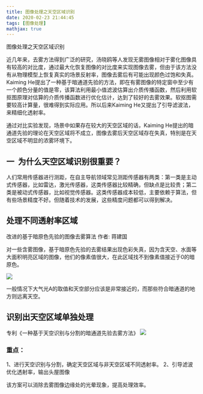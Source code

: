```yaml
---
title: 图像处理之天空区域识别
date: 2020-02-23 21:44:45
tags: [图像处理]
mathjax: true
---
```


图像处理之天空区域识别
<!--more-->

近几年来，去雾方法得到广泛的研究，汤晓鸥等人发现无雾图像相对于雾化图像具有较高的对比度，通过最大化恢复图像的对比度来实现图像去雾，但由于该方法没有从物理模型上恢复真实的场景反射率，图像去雾后有可能出现颜色过饱和失真。 Kaiming He提出了一种基于暗通道先验的方法，即在有雾图像的特定窗中至少有一个颜色分量的值是零，该算法利用最小值滤波估算出介质传播函数，然后利用软抠图原理对估算的介质传播函数进行优化估计，达到了较好的去雾效果。软抠图需要较高计算量，很难得到实际应用。所以后来Kaiming He又提出了引导滤波法，来精细化透射率。

通过对比实验发现，场景中如果存在较大的天空区域的话，Kaiming He提出的暗通道先验的理论在天空区域将不成立，图像去雾后天空区域存在失真，特別是在天空区域不明显的浓雾环境下。

## 一  为什么天空区域识别很重要？

人们常用传感器进行测距，在自主导航领域常见测距传感器有两类：第一类是主动式传感器，比如雷达，激光传感器，这类传感器比较精确，但缺点是比较贵；第二类是被动式传感器，比如视觉传感器。这类传感器成本较低，主要依赖于算法，但有些场景精度不好。但随着技术的发展，这些精度问题都可以得到解决。

##  处理不同透射率区域
改进的基于暗原色先验的图像去雾算法 
作者: 蒋建国

对一些含雾图像，基于暗原色先验的去雾结果出现色彩失真，因为含天空、水面等大面积明亮区域的图像，他们的像素值很大，在此区域找不到像素值接近于0的暗原色。

![](https://img-blog.nos-eastchina1.126.net/blog/blog_天空K参数，纠正偏色.png)

一般情况下大气光A的取值和天空部分应该是非常接近的，而那些符合暗通道的地方则远离天空。

## 识别出天空区域单独处理
专利《一种基于天空识别与分割的暗通道先验去雾方法》
![](https://img-blog.nos-eastchina1.126.net/blog/blog_专利天空识别.png)

### 重点：
1、进行天空识别与分割，确定天空区域与非天空区域不同透射率。
2、引导滤波优化透射率，输出头屋图像

该方案可以消除去雾图像边缘处的光晕现象，提高处理效率。


